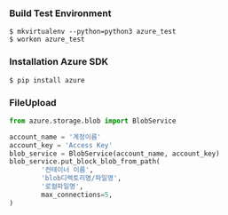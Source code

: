 ### Build Test Environment

```shell
$ mkvirtualenv --python=python3 azure_test
$ workon azure_test

```

### Installation Azure SDK

```shell
$ pip install azure
```

### FileUpload

```python
from azure.storage.blob import BlobService

account_name = '계정이름'
account_key = 'Access Key'
blob_service = BlobService(account_name, account_key)
blob_service.put_block_blob_from_path(
        '컨테이너 이름',
        'blob디렉토리명/파일명',
        '로컬파일명',
        max_connections=5,
)
```